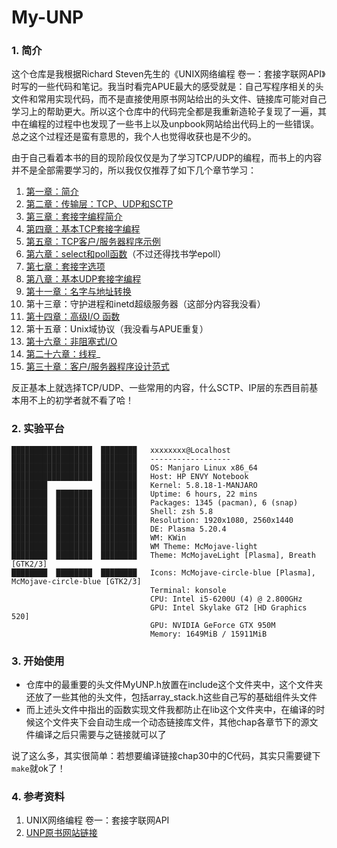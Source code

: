 # My-UNP

### 1. 简介

这个仓库是我根据Richard Steven先生的《UNIX网络编程 卷一：套接字联网API》时写的一些代码和笔记。我当时看完APUE最大的感受就是：自己写程序相关的头文件和常用实现代码，而不是直接使用原书网站给出的头文件、链接库可能对自己学习上的帮助更大。所以这个仓库中的代码完全都是我重新造轮子复现了一遍，其中在编程的过程中也发现了一些书上以及unpbook网站给出代码上的一些错误。总之这个过程还是蛮有意思的，我个人也觉得收获也是不少的。

由于自己看着本书的目的现阶段仅仅是为了学习TCP/UDP的编程，而书上的内容并不是全部需要学习的，所以我仅仅推荐了如下几个章节学习：

1. [第一章：简介](chap01)
2. [第二章：传输层：TCP、UDP和SCTP](chap02)
3. [第三章：套接字编程简介](chap03)
4. [第四章：基本TCP套接字编程](chap04)
5. [第五章：TCP客户/服务器程序示例](chap05)
6. [第六章：select和poll函数](chap06)（不过还得找书学epoll）
7. [第七章：套接字选项](chap07)
8. [第八章：基本UDP套接字编程](chap08)
9. [第十一章：名字与地址转换](chap11)
10. 第十三章：守护进程和inetd超级服务器（这部分内容我没看）
11. [第十四章：高级I/O 函数](chap14)
12. 第十五章：Unix域协议（我没看与APUE重复）
13. [第十六章：非阻塞式I/O](chap16)
14. [第二十六章：线程](chap26)_
15. [第三十章：客户/服务器程序设计范式](chap30)

反正基本上就选择TCP/UDP、一些常用的内容，什么SCTP、IP层的东西目前基本用不上的初学者就不看了哈！



### 2. 实验平台

```shell
██████████████████  ████████   xxxxxxxx@Localhost 
██████████████████  ████████   ------------------ 
██████████████████  ████████   OS: Manjaro Linux x86_64 
██████████████████  ████████   Host: HP ENVY Notebook 
████████            ████████   Kernel: 5.8.18-1-MANJARO 
████████  ████████  ████████   Uptime: 6 hours, 22 mins 
████████  ████████  ████████   Packages: 1345 (pacman), 6 (snap) 
████████  ████████  ████████   Shell: zsh 5.8 
████████  ████████  ████████   Resolution: 1920x1080, 2560x1440 
████████  ████████  ████████   DE: Plasma 5.20.4 
████████  ████████  ████████   WM: KWin 
████████  ████████  ████████   WM Theme: McMojave-light 
████████  ████████  ████████   Theme: McMojaveLight [Plasma], Breath [GTK2/3] 
████████  ████████  ████████   Icons: McMojave-circle-blue [Plasma], McMojave-circle-blue [GTK2/3] 
                               Terminal: konsole 
                               CPU: Intel i5-6200U (4) @ 2.800GHz 
                               GPU: Intel Skylake GT2 [HD Graphics 520] 
                               GPU: NVIDIA GeForce GTX 950M 
                               Memory: 1649MiB / 15911MiB 
```



### 3. 开始使用

- 仓库中的最重要的头文件MyUNP.h放置在include这个文件夹中，这个文件夹还放了一些其他的头文件，包括array_stack.h这些自己写的基础组件头文件
- 而上述头文件中指出的函数实现文件我都防止在lib这个文件夹中，在编译的时候这个文件夹下会自动生成一个动态链接库文件，其他chap各章节下的源文件编译之后只需要与之链接就可以了

说了这么多，其实很简单：若想要编译链接chap30中的C代码，其实只需要键下`make`就ok了！



### 4. 参考资料

1. UNIX网络编程 卷一：套接字联网API
2. [UNP原书网站链接](http://www.unpbook.com/)
